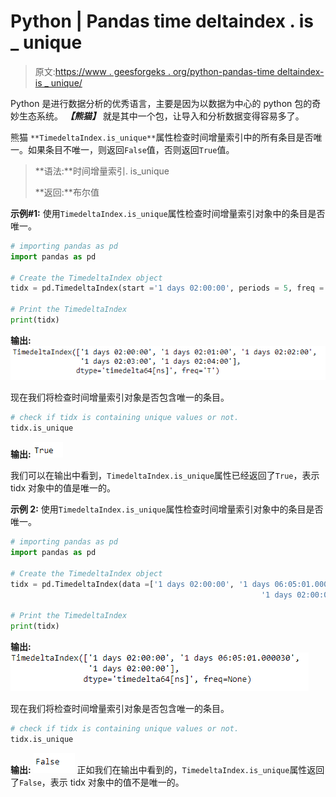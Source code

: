 # Python | Pandas time deltaindex . is _ unique

> 原文:[https://www . geesforgeks . org/python-pandas-time deltaindex-is _ unique/](https://www.geeksforgeeks.org/python-pandas-timedeltaindex-is_unique/)

Python 是进行数据分析的优秀语言，主要是因为以数据为中心的 python 包的奇妙生态系统。 ***【熊猫】*** 就是其中一个包，让导入和分析数据变得容易多了。

熊猫 `**TimedeltaIndex.is_unique**`属性检查时间增量索引中的所有条目是否唯一。如果条目不唯一，则返回`False`值，否则返回`True`值。

> **语法:**时间增量索引. is_unique
> 
> **返回:**布尔值

**示例#1:** 使用`TimedeltaIndex.is_unique`属性检查时间增量索引对象中的条目是否唯一。

```py
# importing pandas as pd
import pandas as pd

# Create the TimedeltaIndex object
tidx = pd.TimedeltaIndex(start ='1 days 02:00:00', periods = 5, freq ='T')

# Print the TimedeltaIndex
print(tidx)
```

**输出:**
![](img/2edf6147730bd28456b4797fe3d2f5d9.png)

现在我们将检查时间增量索引对象是否包含唯一的条目。

```py
# check if tidx is containing unique values or not.
tidx.is_unique
```

**输出:**
![](img/5507be7e27f61a843c1cf5dc48d34011.png)

我们可以在输出中看到，`TimedeltaIndex.is_unique`属性已经返回了`True`，表示 tidx 对象中的值是唯一的。

**示例 2:** 使用`TimedeltaIndex.is_unique`属性检查时间增量索引对象中的条目是否唯一。

```py
# importing pandas as pd
import pandas as pd

# Create the TimedeltaIndex object
tidx = pd.TimedeltaIndex(data =['1 days 02:00:00', '1 days 06:05:01.000030',
                                                        '1 days 02:00:00'])

# Print the TimedeltaIndex
print(tidx)
```

**输出:**
![](img/0f69d05dcd1f9bcad4ce3d4fcfd72093.png)

现在我们将检查时间增量索引对象是否包含唯一的条目。

```py
# check if tidx is containing unique values or not.
tidx.is_unique
```

**输出:**
![](img/3e5222c679e32dcaf3e86c0e0d0ef4ca.png)
正如我们在输出中看到的，`TimedeltaIndex.is_unique`属性返回了`False`，表示 tidx 对象中的值不是唯一的。